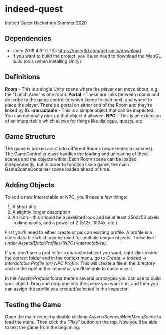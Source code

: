# indeed-quest
 Indeed Quest Hackathon Summer 2020

## Dependencies

- Unity 2019.4.6f (LTS): https://unity3d.com/get-unity/download
- If you want to build the project, you'll also need to download the WebGL build tools (when installing Unity)

## Definitions

**Room** - This is a single Unity scene where the player can move about, e.g. the "Lunch Area" is one room.
**Portal** - These are links between rooms and describe to the game controller which scene to load next, and where to place the player. There's a portal on either end of the Room and they're linked by ID.
**Interactable** - This is a simple object that can be inspected. You can optionally pick up that object if allowed.
**NPC** - This is an extension of an interactable which allows for things like dialogue, quests, etc.

## Game Structure

The game is broken apart into different Rooms (represented as scenes). The GameController class handles the loading and unloading of these scenes and the objects within. Each Room scene can be loaded independently, but in order to function like a game, the main GameSceneContainer scene loaded ahead of time.

## Adding Objects

To add a new Interactable or NPC, you'll need a few things:

1. A short title
2. A slightly longer description
3. An icon - this should be a pixelated look and be at least 256x256 pixels in dimensions, and a power of 2 (512x, 1024x, etc.)

First you'll need to either create or pick an existing profile. A profile is a static data file which can be used for multiple unique objects. These live under *Assets/Data/Profiles/(NPCs/Interactables)*.

If you don't see a profile for a character/object you want, right click inside the correct folder and in the context menu, go to *Create -> Indeed -> Interactable Profile (or) NPC Profile*. This will create a file in the directory and on the right in the inspector, you'll be able to customize it.

In the *Assets/Prefabs* folder there's several prototypes you can use to build your object. Drag and drop one into the scene you want it in, and then you can assign the profile you created/selected in the inspector.

## Testing the Game

Open the main scene by double clicking *Assets/Scenes/MainMenuScene* to load the menu. Then click the "Play" button on the top. Now you'll be able to test the game from the beginning.
